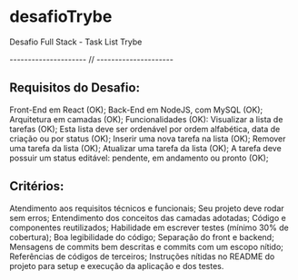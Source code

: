# desafioTrybe
Desafio Full Stack - Task List Trybe

--------------------- // ---------------------
## Requisitos do Desafio:
Front-End em React (OK);
Back-End em NodeJS, com MySQL (OK);
Arquitetura em camadas (OK);
Funcionalidades (OK):
Visualizar a lista de tarefas (OK);
Esta lista deve ser ordenável por ordem alfabética, data de criação ou por status (OK);
Inserir uma nova tarefa na lista (OK);
Remover uma tarefa da lista (OK);
Atualizar uma tarefa da lista (OK);
A tarefa deve possuir um status editável: pendente, em andamento ou pronto (OK);

## Critérios:
Atendimento aos requisitos técnicos e funcionais;
Seu projeto deve rodar sem erros;
Entendimento dos conceitos das camadas adotadas;
Código e componentes reutilizados;
Habilidade em escrever testes (mínimo 30% de cobertura);
Boa legibilidade do código;
Separação do front e backend;
Mensagens de commits bem descritas e commits com um escopo nítido;
Referências de códigos de terceiros;
Instruções nítidas no README do projeto para setup e execução da aplicação e dos testes.
